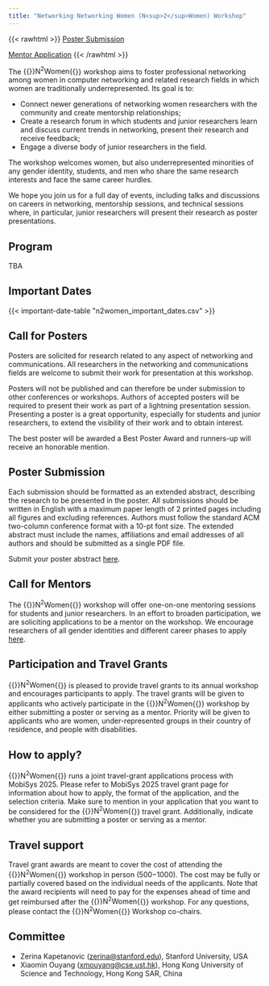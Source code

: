 ```yaml
---
title: "Networking Networking Women (N<sup>2</sup>Women) Workshop"
---
```


{{< rawhtml >}}
<span class="button">
  <a href="https://n2women25.hotcrp.com">
  <span class="icon-file-text2"></span> Poster Submission</a>
</span>

<span class="button">
  <a href="https://docs.google.com/forms/d/e/1FAIpQLSd5mN84vjEW_d0q86l5G-D4A8YM3s7O0VwsfFDIpPbjExyU0Q/viewform">
  <span class="icon-file-text2"></span> Mentor Application</a>
</span>
{{< /rawhtml >}}


The {{<rawhtml>}}N<sup>2</sup>Women{{</rawhtml>}} workshop aims to foster professional networking among women in computer networking and related research fields in which women are traditionally underrepresented. Its goal is to:
- Connect newer generations of networking women researchers with the community and create mentorship relationships;
- Create a research forum in which students and junior researchers learn and discuss current trends in networking, present their research and receive feedback;
- Engage a diverse body of junior researchers in the field.

The workshop welcomes women, but also underrepresented minorities of any gender identity, students, and men who share the same research interests and face the same career hurdles.

We hope you join us for a full day of events, including talks and discussions on careers in networking, mentorship sessions, and technical sessions where, in particular, junior researchers will present their research as poster presentations.

## Program

TBA

## Important Dates

{{< important-date-table "n2women_important_dates.csv" >}}

## Call for Posters

Posters are solicited for research related to any aspect of networking and communications. All researchers in the networking and communications fields are welcome to submit their work for presentation at this workshop.

Posters will not be published and can therefore be under submission to other conferences or workshops. Authors of accepted posters will be required to present their work as part of a lightning presentation session. Presenting a poster is a great opportunity, especially for students and junior researchers, to extend the visibility of their work and to obtain interest.

The best poster will be awarded a Best Poster Award and runners-up will receive an honorable mention.

## Poster Submission

Each submission should be formatted as an extended abstract, describing the research to be presented in the poster. All submissions should be written in English with a maximum paper length of 2 printed pages including all figures and excluding references. Authors must follow the standard ACM two-column conference format with a 10-pt font size. The extended abstract must include the names, affiliations and email addresses of all authors and should be submitted as a single PDF file.

Submit your poster abstract [here](https://n2women25.hotcrp.com).

## Call for Mentors

The {{<rawhtml>}}N<sup>2</sup>Women{{</rawhtml>}} workshop will offer one-on-one mentoring sessions for students and junior researchers. In an effort to broaden participation, we are soliciting applications to be a mentor on the workshop. We encourage researchers of all gender identities and different career phases to apply [here](https://docs.google.com/forms/d/e/1FAIpQLSd5mN84vjEW_d0q86l5G-D4A8YM3s7O0VwsfFDIpPbjExyU0Q/viewform).

## Participation and Travel Grants

{{<rawhtml>}}N<sup>2</sup>Women{{</rawhtml>}} is pleased to provide travel grants to its annual workshop and encourages participants to apply. The travel grants will be given to applicants who actively participate in the {{<rawhtml>}}N<sup>2</sup>Women{{</rawhtml>}} workshop by either submitting a poster or serving as a mentor. Priority will be given to applicants who are women, under-represented groups in their country of residence, and people with disabilities.

## How to apply?

{{<rawhtml>}}N<sup>2</sup>Women{{</rawhtml>}} runs a joint travel-grant applications process with MobiSys 2025. Please refer to MobiSys 2025 travel grant page for information about how to apply, the format of the application, and the selection criteria. Make sure to mention in your application that you want to be considered for the {{<rawhtml>}}N<sup>2</sup>Women{{</rawhtml>}} travel grant. Additionally, indicate whether you are submitting a poster or serving as a mentor.

## Travel support

Travel grant awards are meant to cover the cost of attending the {{<rawhtml>}}N<sup>2</sup>Women{{</rawhtml>}} workshop in person ($500-$1000). The cost may be fully or partially covered based on the individual needs of the applicants. Note that the award recipients will need to pay for the expenses ahead of time and get reimbursed after the {{<rawhtml>}}N<sup>2</sup>Women{{</rawhtml>}} workshop. For any questions, please contact the {{<rawhtml>}}N<sup>2</sup>Women{{</rawhtml>}} Workshop co-chairs.

## Committee
- Zerina Kapetanovic ([zerina@stanford.edu](mailto:zerina@stanford.edu)), Stanford University, USA
- Xiaomin Ouyang ([xmouyang@cse.ust.hk](mailto:xmouyang@cse.ust.hk)), Hong Kong University of Science and Technology, Hong Kong SAR, China
